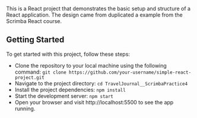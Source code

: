 <p>This is a React project that demonstrates the basic setup and structure of a React application. The design came from duplicated a example from the Scrimba React course.</p>

<h2>Getting Started</h2>
To get started with this project, follow these steps:

<ul>
<li>Clone the repository to your local machine using the following command:
<code>git clone https://github.com/your-username/simple-react-project.git</code></li>
<li>Navigate to the project directory:
<code>cd TravelJournal__ScrimbaPractice4</code></li>
<li>Install the project dependencies:
<code>npm install</code></li>
<li>Start the development server:
<code>npm start</code></li>
<li>Open your browser and visit http://localhost:5500 to see the app running.</li>
</ul>
